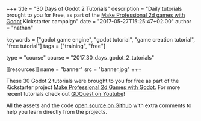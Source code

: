 +++
title = "30 Days of Godot 2 Tutorials"
description = "Daily tutorials brought to you for Free, as part of the [Make Professional 2d games with Godot](//gumroad.com/l/godot-tutorial-make-professional-2d-games) Kickstarter campaign"
date = "2017-05-27T15:25:47+02:00"
author = "nathan"

keywords = ["godot game engine", "godot tutorial", "game creation tutorial", "free tutorial"]
tags = ["training", "free"]

type = "course"
course = "2017_30_days_godot_2_tutorials"

[[resources]]
name = "banner"
src = "banner.jpg"
+++


These 30 Godot 2 tutorials were brought to you for free as part of the Kickstarter project [Make Professional 2d Games with Godot](//gumroad.com/gdquest). For more recent tutorials check out [GDQuest on Youtube](//youtube.com/c/gdquest)!

All the assets and the code [open source on Github](//github.com/GDQuest/Godot-30-days-tutorial-challenge-2017) with extra comments to help you learn directly from the projects.
